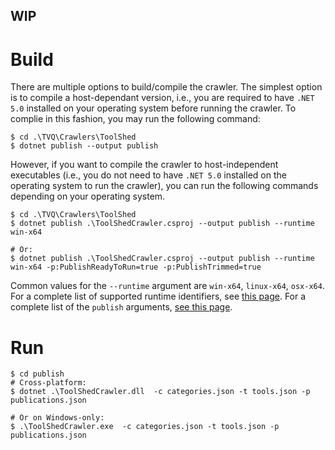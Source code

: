 ## WIP

# Build

There are multiple options to build/compile the crawler. 
The simplest option is to compile a host-dependant version, 
i.e., you are required to have `.NET 5.0` installed on 
your operating system before running the crawler. 
To complie in this fashion, you may run the following 
command: 

```shell
$ cd .\TVQ\Crawlers\ToolShed
$ dotnet publish --output publish
```

However, if you want to compile the crawler to 
host-independent executables (i.e., you do not need
to have `.NET 5.0` installed on the operating system
to run the crawler), you can run the following commands 
depending on your operating system.

```shell
$ cd .\TVQ\Crawlers\ToolShed
$ dotnet publish .\ToolShedCrawler.csproj --output publish --runtime win-x64

# Or: 
$ dotnet publish .\ToolShedCrawler.csproj --output publish --runtime win-x64 -p:PublishReadyToRun=true -p:PublishTrimmed=true 
```

Common values for the `--runtime` argument are `win-x64`, `linux-x64`, `osx-x64`.
For a complete list of supported runtime identifiers,
see [this page](https://docs.microsoft.com/en-us/dotnet/core/rid-catalog).
For a complete list of the `publish` arguments, 
[see this page](https://docs.microsoft.com/en-us/dotnet/core/tools/dotnet-publish).

# Run

```shell
$ cd publish
# Cross-platform:
$ dotnet .\ToolShedCrawler.dll  -c categories.json -t tools.json -p publications.json

# Or on Windows-only:
$ .\ToolShedCrawler.exe  -c categories.json -t tools.json -p publications.json
```
